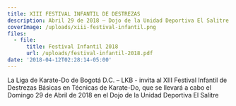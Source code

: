 ```yaml
---
title: XIII FESTIVAL INFANTIL DE DESTREZAS
description: Abril 29 de 2018 – Dojo de la Unidad Deportiva El Salitre
coverImage: /uploads/xiii-festival-infantil.png
files:
  - file:
      title: Festival Infantil 2018
      url: /uploads/festival-infantil-2018.pdf
date: '2018-04-12T02:28:14-05:00'
---
```

La Liga de Karate-Do de Bogotá D.C. – LKB - invita al XIII Festival Infantil de Destrezas Básicas en Técnicas de Karate-Do, que se llevará a cabo el Domingo 29 de Abril de 2018 en el Dojo de la Unidad Deportiva El Salitre
